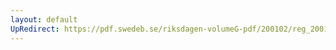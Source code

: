 ```yaml
---
layout: default
UpRedirect: https://pdf.swedeb.se/riksdagen-volumeG-pdf/200102/reg_200102/reg_200102_0532.pdf
---
```

